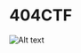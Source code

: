 # 404CTF
![Alt text](https://ctf.404ctf.fr/files/86a844004ee97e24546352da9832fb57/challenge_404_LOGO.png "404  CTF logo")
